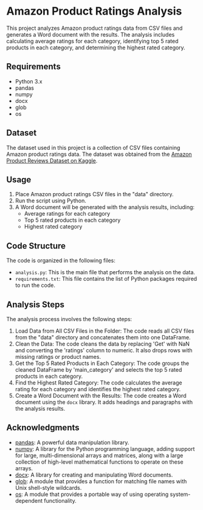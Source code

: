 # Amazon Product Ratings Analysis

This project analyzes Amazon product ratings data from CSV files and generates a Word document with the results. The analysis includes calculating average ratings for each category, identifying top 5 rated products in each category, and determining the highest rated category.

## Requirements

- Python 3.x
- pandas
- numpy
- docx
- glob
- os

## Dataset

The dataset used in this project is a collection of CSV files containing Amazon product ratings data. The dataset was obtained from the [Amazon Product Reviews Dataset on Kaggle](https://www.kaggle.com/snap/amazon-product-reviews-dataset).

## Usage

1. Place Amazon product ratings CSV files in the "data" directory.
2. Run the script using Python.
3. A Word document will be generated with the analysis results, including:
   - Average ratings for each category
   - Top 5 rated products in each category
   - Highest rated category

## Code Structure

The code is organized in the following files:

- `analysis.py`: This is the main file that performs the analysis on the data.
- `requirements.txt`: This file contains the list of Python packages required to run the code.

## Analysis Steps

The analysis process involves the following steps:

1. Load Data from All CSV Files in the Folder: The code reads all CSV files from the "data" directory and concatenates them into one DataFrame.
2. Clean the Data: The code cleans the data by replacing 'Get' with NaN and converting the 'ratings' column to numeric. It also drops rows with missing ratings or product names.
3. Get the Top 5 Rated Products in Each Category: The code groups the cleaned DataFrame by 'main_category' and selects the top 5 rated products in each category.
4. Find the Highest Rated Category: The code calculates the average rating for each category and identifies the highest rated category.
5. Create a Word Document with the Results: The code creates a Word document using the `docx` library. It adds headings and paragraphs with the analysis results.

## Acknowledgments

- [pandas](https://pandas.pydata.org/): A powerful data manipulation library.
- [numpy](https://numpy.org/): A library for the Python programming language, adding support for large, multi-dimensional arrays and matrices, along with a large collection of high-level mathematical functions to operate on these arrays.
- [docx](https://python-docx.readthedocs.io/en/latest/): A library for creating and manipulating Word documents.
- [glob](https://docs.python.org/3/library/glob.html): A module that provides a function for matching file names with Unix shell-style wildcards.
- [os](https://docs.python.org/3/library/os.html): A module that provides a portable way of using operating system-dependent functionality.